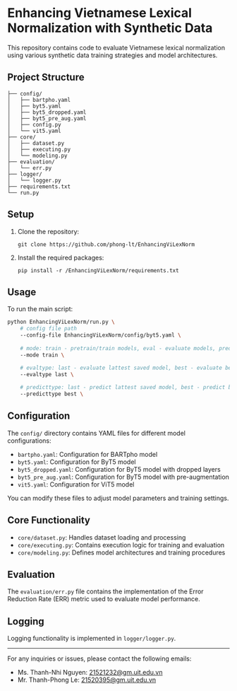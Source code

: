 # Enhancing Vietnamese Lexical Normalization with Synthetic Data

This repository contains code to evaluate Vietnamese lexical normalization using various synthetic data training strategies and model architectures.

## Project Structure
```
├── config/
│   ├── bartpho.yaml
│   ├── byt5.yaml
│   ├── byt5_dropped.yaml
│   ├── byt5_pre_aug.yaml
│   ├── config.py
│   └── vit5.yaml
├── core/
│   ├── dataset.py
│   ├── executing.py
│   └── modeling.py
├── evaluation/
│   └── err.py
├── logger/
│   └── logger.py
├── requirements.txt
└── run.py
```

## Setup

1. Clone the repository:
    ```
    git clone https://github.com/phong-lt/EnhancingViLexNorm
    ```
2. Install the required packages:
    ```
    pip install -r /EnhancingViLexNorm/requirements.txt
    ```

## Usage

To run the main script:
```bash
python EnhancingViLexNorm/run.py \
	# config file path
	--config-file EnhancingViLexNorm/config/byt5.yaml \
 
	# mode: train - pretrain/train models, eval - evaluate models, predict - predict trained models
	--mode train \

	# evaltype: last - evaluate lattest saved model, best - evaluate best-err saved model 
	--evaltype last \
	
	# predicttype: last - predict lattest saved model, best - predict best-err saved model 
	--predicttype best \
```

## Configuration

The `config/` directory contains YAML files for different model configurations:
- `bartpho.yaml`: Configuration for BARTpho model
- `byt5.yaml`: Configuration for ByT5 model
- `byt5_dropped.yaml`: Configuration for ByT5 model with dropped layers
- `byt5_pre_aug.yaml`: Configuration for ByT5 model with pre-augmentation
- `vit5.yaml`: Configuration for ViT5 model

You can modify these files to adjust model parameters and training settings.

## Core Functionality

- `core/dataset.py`: Handles dataset loading and processing
- `core/executing.py`: Contains execution logic for training and evaluation
- `core/modeling.py`: Defines model architectures and training procedures

## Evaluation

The `evaluation/err.py` file contains the implementation of the Error Reduction Rate (ERR) metric used to evaluate model performance.

## Logging

Logging functionality is implemented in `logger/logger.py`.

---

For any inquiries or issues, please contact the following emails:

- Ms. Thanh-Nhi Nguyen: 21521232@gm.uit.edu.vn
- Mr. Thanh-Phong Le: 21520395@gm.uit.edu.vn

